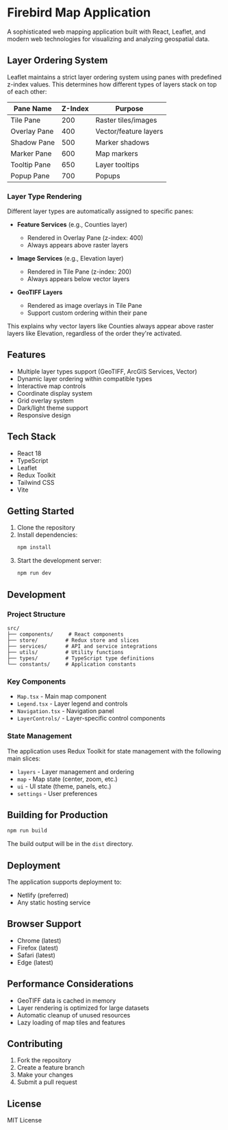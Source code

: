 # Firebird Map Application

A sophisticated web mapping application built with React, Leaflet, and modern web technologies for visualizing and analyzing geospatial data.

## Layer Ordering System

Leaflet maintains a strict layer ordering system using panes with predefined z-index values. This determines how different types of layers stack on top of each other:

| Pane Name     | Z-Index | Purpose                    |
|---------------|---------|----------------------------|
| Tile Pane     | 200     | Raster tiles/images       |
| Overlay Pane  | 400     | Vector/feature layers     |
| Shadow Pane   | 500     | Marker shadows            |
| Marker Pane   | 600     | Map markers               |
| Tooltip Pane  | 650     | Layer tooltips            |
| Popup Pane    | 700     | Popups                    |

### Layer Type Rendering

Different layer types are automatically assigned to specific panes:

- **Feature Services** (e.g., Counties layer)
  - Rendered in Overlay Pane (z-index: 400)
  - Always appears above raster layers
  
- **Image Services** (e.g., Elevation layer)
  - Rendered in Tile Pane (z-index: 200)
  - Always appears below vector layers

- **GeoTIFF Layers**
  - Rendered as image overlays in Tile Pane
  - Support custom ordering within their pane

This explains why vector layers like Counties always appear above raster layers like Elevation, regardless of the order they're activated.

## Features

- Multiple layer types support (GeoTIFF, ArcGIS Services, Vector)
- Dynamic layer ordering within compatible types
- Interactive map controls
- Coordinate display system
- Grid overlay system
- Dark/light theme support
- Responsive design

## Tech Stack

- React 18
- TypeScript
- Leaflet
- Redux Toolkit
- Tailwind CSS
- Vite

## Getting Started

1. Clone the repository
2. Install dependencies:
   ```bash
   npm install
   ```
3. Start the development server:
   ```bash
   npm run dev
   ```

## Development

### Project Structure

```
src/
├── components/     # React components
├── store/         # Redux store and slices
├── services/      # API and service integrations
├── utils/         # Utility functions
├── types/         # TypeScript type definitions
└── constants/     # Application constants
```

### Key Components

- `Map.tsx` - Main map component
- `Legend.tsx` - Layer legend and controls
- `Navigation.tsx` - Navigation panel
- `LayerControls/` - Layer-specific control components

### State Management

The application uses Redux Toolkit for state management with the following main slices:

- `layers` - Layer management and ordering
- `map` - Map state (center, zoom, etc.)
- `ui` - UI state (theme, panels, etc.)
- `settings` - User preferences

## Building for Production

```bash
npm run build
```

The build output will be in the `dist` directory.

## Deployment

The application supports deployment to:
- Netlify (preferred)
- Any static hosting service

## Browser Support

- Chrome (latest)
- Firefox (latest)
- Safari (latest)
- Edge (latest)

## Performance Considerations

- GeoTIFF data is cached in memory
- Layer rendering is optimized for large datasets
- Automatic cleanup of unused resources
- Lazy loading of map tiles and features

## Contributing

1. Fork the repository
2. Create a feature branch
3. Make your changes
4. Submit a pull request

## License

MIT License